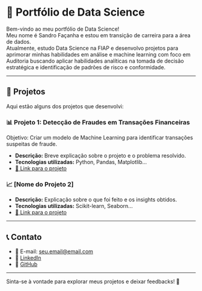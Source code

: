 # 🎯 Portfólio de Data Science

Bem-vindo ao meu portfólio de Data Science!  
Meu nome é Sandro Façanha e estou em transição de carreira para a área de dados.  
Atualmente, estudo Data Science na FIAP e desenvolvo projetos para aprimorar minhas habilidades em análise e machine learning com foco em Auditoria buscando aplicar habilidades analíticas na tomada de decisão estratégica e identificação de padrões de risco e conformidade.

---

## 📌 Projetos

Aqui estão alguns dos projetos que desenvolvi:

### 📊 Projeto 1: Detecção de Fraudes em Transações Financeiras
Objetivo: Criar um modelo de Machine Learning para identificar transações suspeitas de fraude.
- **Descrição:** Breve explicação sobre o projeto e o problema resolvido.
- **Tecnologias utilizadas:** Python, Pandas, Matplotlib...
- [🔗 Link para o projeto](#)

### 📈 [Nome do Projeto 2]
- **Descrição:** Explicação sobre o que foi feito e os insights obtidos.
- **Tecnologias utilizadas:** Scikit-learn, Seaborn...
- [🔗 Link para o projeto](#)

---

## 📞 Contato  

- 📧 E-mail: [seu.email@email.com](mailto:seu.email@email.com)  
- 🔗 [LinkedIn](https://linkedin.com/in/seu-perfil)  
- 📂 [GitHub](https://github.com/seu-usuario)  

---

Sinta-se à vontade para explorar meus projetos e deixar feedbacks! 🚀

